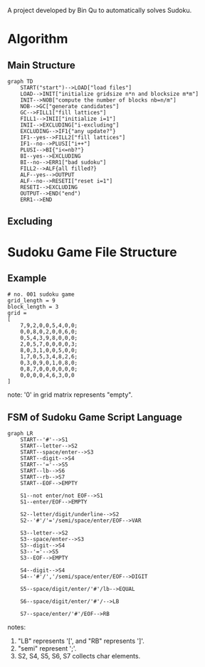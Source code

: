 A project developed by Bin Qu to automatically solves Sudoku.

# Algorithm
## Main Structure
```mermaid
graph TD
    START("start")-->LOAD["load files"]
    LOAD-->INIT["initialize gridsize n*n and blocksize m*m"]
    INIT-->NOB["compute the number of blocks nb=n/m"]
    NOB-->GC["generate candidates"]
    GC-->FILL1["fill lattices"]
    FILL1-->INII["initialize i=1"]
    INII-->EXCLUDING["i-excluding"]
    EXCLUDING-->IF1{"any update?"}
    IF1--yes-->FILL2["fill lattices"]
    IF1--no-->PLUSI["i++"]
    PLUSI-->BI{"i<=nb?"}
    BI--yes-->EXCLUDING
    BI--no-->ERR1["bad sudoku"]
    FILL2-->ALF{all filled?}
    ALF--yes-->OUTPUT
    ALF--no-->RESETI["reset i=1"]
    RESETI-->EXCLUDING
    OUTPUT-->END("end")
    ERR1-->END
```
## Excluding

# Sudoku Game File Structure
## Example
```
# no. 001 sudoku game
grid_length = 9
block_length = 3
grid =
[
    7,9,2,0,0,5,4,0,0;
    0,0,8,0,2,0,0,6,0;
    0,5,4,3,9,8,0,0,0;
    2,0,5,7,0,0,0,0,3;
    8,0,3,1,0,0,5,0,0;
    1,7,0,5,3,4,8,2,6;
    0,3,0,9,0,1,0,8,0;
    0,8,7,0,0,0,0,0,0;
    0,0,0,0,4,6,3,0,0
]
```
note: '0' in grid matrix represents "empty".
## FSM of Sudoku Game Script Language
```mermaid
graph LR
    START--'#'-->S1
    START--letter-->S2
    START--space/enter-->S3
    START--digit-->S4
    START--'='-->S5
    START--lb-->S6
    START--rb-->S7
    START--EOF-->EMPTY

    S1--not enter/not EOF-->S1
    S1--enter/EOF-->EMPTY

    S2--letter/digit/underline-->S2
    S2--'#'/'='/semi/space/enter/EOF-->VAR

    S3--letter-->S2
    S3--space/enter-->S3
    S3--digit-->S4
    S3--'='-->S5
    S3--EOF-->EMPTY

    S4--digit-->S4
    S4--'#'/','/semi/space/enter/EOF-->DIGIT

    S5--space/digit/enter/'#'/lb-->EQUAL

    S6--space/digit/enter/'#'/-->LB

    S7--space/enter/'#'/EOF-->RB
```
notes:
1. "LB" represents '[', and "RB" represents ']'.
2. "semi" represent ';'.
3. S2, S4, S5, S6, S7 collects char elements.